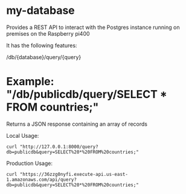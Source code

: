 # my-database

Provides a REST API to interact with the Postgres instance running on premises on the Raspberry pi400

It has the following features:

/db/{database}/query/{query}
# Example: "/db/publicdb/query/SELECT * FROM countries;"

Returns a JSON response containing an array of records

Local Usage:
```
curl "http://127.0.0.1:8000/query?db=publicdb&query=SELECT%20*%20FROM%20countries;"
```

Production Usage:
```
curl "https://36zzg0nyfi.execute-api.us-east-1.amazonaws.com/api/query?db=publicdb&query=SELECT%20*%20FROM%20countries;"
```